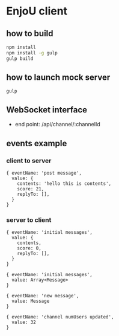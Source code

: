 # EnjoU client
## how to build
```bash
npm install
npm install -g gulp
gulp build
```

## how to launch mock server
`gulp`

## WebSocket interface
* end point: /api/channel/:channelId

## events example
### client to server
```
{ eventName: 'post message',
  value: {
    contents: 'hello this is contents',
    score: 21,
    replyTo: [],
  }
}
```

### server to client

```
{ eventName: 'initial messages',
  value: {
    contents,
    score: 0,
    replyTo: [],
  }
}

{ eventName: 'initial messages',
  value: Array<Message>
}

{ eventName: 'new message',
  value: Message
}

{ eventName: 'channel numUsers updated',
  value: 32
}
```
